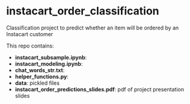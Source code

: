 # instacart_order_classification
Classification project to predict whether an item will be ordered by an Instacart customer

This repo contains:
- **instacart_subsample.ipynb**: 
- **instacart_modeling.ipynb**: 
- **chat_words_str.txt**: 
- **helper_functions.py**: 
- **data**: pickled files 
- **instacart_order_predictions_slides.pdf**: pdf of project presentation slides
